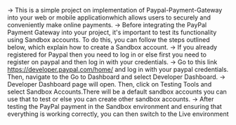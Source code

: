   -> This is a simple project on implementation of Paypal-Payment-Gateway into your web or mobile applicationwhich allows users to securely and conveniently make online payments.
  -> Before integrating the PayPal Payment Gateway into your project, it's important to test its functionality using Sandbox accounts. To do this, you can follow the steps outlined below, which explain how to create a Sandbox account.
  -> If you already registered for Paypal then you need to log in or else first you need to register on paypal and then log in with your credentials.
      -> Go to this link https://developer.paypal.com/home/ and log in with your paypal credentials. Then, navigate to the Go to Dashboard and select Developer Dashboard.
      -> Developer Dashboard page will open. Then, click on Testing Tools and select Sandbox Accounts.There will be a default sandbox accounts you can use that to test or else you can create other sandbox accounts.
      -> After testing the PayPal payment in the Sandbox environment and ensuring that everything is working correctly, you can then switch to the Live environment
